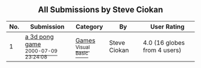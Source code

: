 ﻿<div align="center">

## All Submissions by Steve Ciokan

</div>

No.  | Submission | Category | By   | User Rating
---- | ---------- | -------- | ---- | -----------
1 | [a 3d pong game<br /><sup>2000-07-09 23:24:08</sup>](https://github.com/Planet-Source-Code/steve-ciokan-a-3d-pong-game__1-10769) | [Games<br /><sup>Visual Basic</sup>](../ByCategory/games__1-38.md) | Steve Ciokan | 4.0 (16 globes from 4 users)
